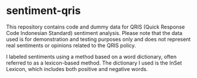 # sentiment-qris

This repository contains code and dummy data for QRIS (Quick Response Code Indonesian Standard) sentiment analysis. Please note that the data used is for demonstration and testing purposes only and does not represent real sentiments or opinions related to the QRIS policy.

I labeled sentiments using a method based on a word dictionary, often referred to as a lexicon-based method. The dictionary I used is the InSet Lexicon, which includes both positive and negative words.
